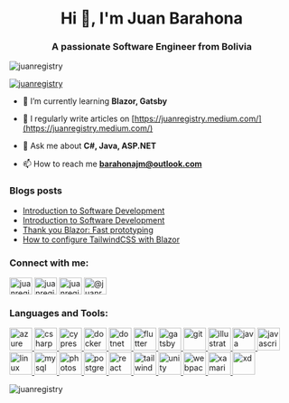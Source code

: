 <h1 align="center">Hi 👋, I'm Juan Barahona</h1>
<h3 align="center">A passionate Software Engineer from Bolivia</h3>

<p align="left"> <img src="https://komarev.com/ghpvc/?username=juanregistry&label=Profile%20views&color=0e75b6&style=flat" alt="juanregistry" /> </p>

<p align="left"> <a href="https://github.com/ryo-ma/github-profile-trophy"><img src="https://github-profile-trophy.vercel.app/?username=juanregistry" alt="juanregistry" /></a> </p>

- 🌱 I’m currently learning **Blazor, Gatsby**

- 📝 I regularly write articles on [https://juanregistry.medium.com/](https://juanregistry.medium.com/)

- 💬 Ask me about **C#, Java, ASP.NET**

- 📫 How to reach me **barahonajm@outlook.com**

### Blogs posts
<!-- BLOG-POST-LIST:START -->
- [Introduction to Software Development](https://dev.to/juanregistry/introduction-to-software-development-2imi)
- [Introduction to Software Development](https://medium.com/@juanregistry/introduction-to-software-development-9d3e4a0f0b14?source=rss-5991928385a0------2)
- [Thank you Blazor: Fast prototyping](https://medium.com/@juanregistry/thank-you-blazor-fast-prototyping-8c52dc117b68?source=rss-5991928385a0------2)
- [How to configure TailwindCSS with Blazor](https://dev.to/juanregistry/how-to-configure-tailwindcss-with-blazor-1lg7)
<!-- BLOG-POST-LIST:END -->

<h3 align="left">Connect with me:</h3>
<p align="left">
<a href="https://dev.to/juanregistry" target="blank"><img align="center" src="https://cdn.jsdelivr.net/npm/simple-icons@3.0.1/icons/dev-dot-to.svg" alt="juanregistry" height="30" width="40" /></a>
<a href="https://twitter.com/juanregistry" target="blank"><img align="center" src="https://cdn.jsdelivr.net/npm/simple-icons@3.0.1/icons/twitter.svg" alt="juanregistry" height="30" width="40" /></a>
<a href="https://linkedin.com/in/juanregistry" target="blank"><img align="center" src="https://cdn.jsdelivr.net/npm/simple-icons@3.0.1/icons/linkedin.svg" alt="juanregistry" height="30" width="40" /></a>
<a href="https://medium.com/@juanregistry" target="blank"><img align="center" src="https://cdn.jsdelivr.net/npm/simple-icons@3.0.1/icons/medium.svg" alt="@juanregistry" height="30" width="40" /></a>
</p>

<h3 align="left">Languages and Tools:</h3>
<p align="left"> <a href="https://azure.microsoft.com/en-in/" target="_blank"> <img src="https://www.vectorlogo.zone/logos/microsoft_azure/microsoft_azure-icon.svg" alt="azure" width="40" height="40"/> </a> <a href="https://www.w3schools.com/cs/" target="_blank"> <img src="https://devicons.github.io/devicon/devicon.git/icons/csharp/csharp-original.svg" alt="csharp" width="40" height="40"/> </a> <a href="https://www.cypress.io" target="_blank"> <img src="https://raw.githubusercontent.com/simple-icons/simple-icons/6e46ec1fc23b60c8fd0d2f2ff46db82e16dbd75f/icons/cypress.svg" alt="cypress" width="40" height="40"/> </a> <a href="https://www.docker.com/" target="_blank"> <img src="https://devicons.github.io/devicon/devicon.git/icons/docker/docker-original-wordmark.svg" alt="docker" width="40" height="40"/> </a> <a href="https://dotnet.microsoft.com/" target="_blank"> <img src="https://devicons.github.io/devicon/devicon.git/icons/dot-net/dot-net-original-wordmark.svg" alt="dotnet" width="40" height="40"/> </a> <a href="https://flutter.dev" target="_blank"> <img src="https://www.vectorlogo.zone/logos/flutterio/flutterio-icon.svg" alt="flutter" width="40" height="40"/> </a> <a href="https://www.gatsbyjs.com/" target="_blank"> <img src="https://www.vectorlogo.zone/logos/gatsbyjs/gatsbyjs-icon.svg" alt="gatsby" width="40" height="40"/> </a> <a href="https://git-scm.com/" target="_blank"> <img src="https://www.vectorlogo.zone/logos/git-scm/git-scm-icon.svg" alt="git" width="40" height="40"/> </a> <a href="https://www.adobe.com/in/products/illustrator.html" target="_blank"> <img src="https://www.vectorlogo.zone/logos/adobe_illustrator/adobe_illustrator-icon.svg" alt="illustrator" width="40" height="40"/> </a> <a href="https://www.java.com" target="_blank"> <img src="https://devicons.github.io/devicon/devicon.git/icons/java/java-original-wordmark.svg" alt="java" width="40" height="40"/> </a> <a href="https://developer.mozilla.org/en-US/docs/Web/JavaScript" target="_blank"> <img src="https://devicons.github.io/devicon/devicon.git/icons/javascript/javascript-original.svg" alt="javascript" width="40" height="40"/> </a> <a href="https://www.linux.org/" target="_blank"> <img src="https://devicons.github.io/devicon/devicon.git/icons/linux/linux-original.svg" alt="linux" width="40" height="40"/> </a> <a href="https://www.mysql.com/" target="_blank"> <img src="https://devicons.github.io/devicon/devicon.git/icons/mysql/mysql-original-wordmark.svg" alt="mysql" width="40" height="40"/> </a> <a href="https://www.photoshop.com/en" target="_blank"> <img src="https://devicons.github.io/devicon/devicon.git/icons/photoshop/photoshop-plain.svg" alt="photoshop" width="40" height="40"/> </a> <a href="https://www.postgresql.org" target="_blank"> <img src="https://devicons.github.io/devicon/devicon.git/icons/postgresql/postgresql-original-wordmark.svg" alt="postgresql" width="40" height="40"/> </a> <a href="https://reactjs.org/" target="_blank"> <img src="https://devicons.github.io/devicon/devicon.git/icons/react/react-original-wordmark.svg" alt="react" width="40" height="40"/> </a> <a href="https://tailwindcss.com/" target="_blank"> <img src="https://www.vectorlogo.zone/logos/tailwindcss/tailwindcss-icon.svg" alt="tailwind" width="40" height="40"/> </a> <a href="https://unity.com/" target="_blank"> <img src="https://www.vectorlogo.zone/logos/unity3d/unity3d-icon.svg" alt="unity" width="40" height="40"/> </a> <a href="https://webpack.js.org" target="_blank"> <img src="https://devicons.github.io/devicon/devicon.git/icons/webpack/webpack-original.svg" alt="webpack" width="40" height="40"/> </a> <a href="https://dotnet.microsoft.com/apps/xamarin" target="_blank"> <img src="https://raw.githubusercontent.com/detain/svg-logos/780f25886640cef088af994181646db2f6b1a3f8/svg/xamarin.svg" alt="xamarin" width="40" height="40"/> </a> <a href="https://www.adobe.com/products/xd.html" target="_blank"> <img src="https://cdn.worldvectorlogo.com/logos/adobe-xd.svg" alt="xd" width="40" height="40"/> </a> </p>

<p><img align="center" src="https://github-readme-stats.vercel.app/api/top-langs?username=juanregistry&show_icons=true&locale=en&layout=compact" alt="juanregistry" /></p>
